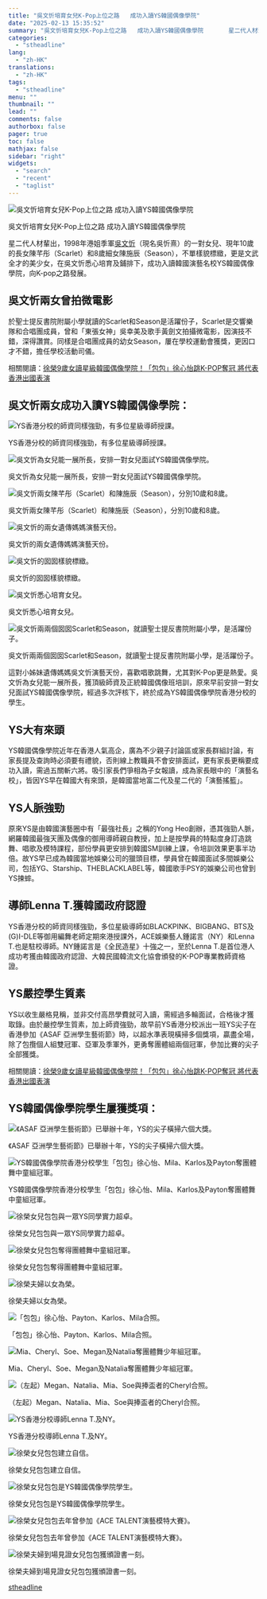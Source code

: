 ```yaml
---
title: "吳文忻培育女兒K-Pop上位之路   成功入讀YS韓國偶像學院"
date: "2025-02-13 15:35:52"
summary: "吳文忻培育女兒K-Pop上位之路   成功入讀YS韓國偶像學院       星二代人材輩出，..."
categories:
  - "stheadline"
lang:
  - "zh-HK"
translations:
  - "zh-HK"
tags:
  - "stheadline"
menu: ""
thumbnail: ""
lead: ""
comments: false
authorbox: false
pager: true
toc: false
mathjax: false
sidebar: "right"
widgets:
  - "search"
  - "recent"
  - "taglist"
---
```


![吳文忻培育女兒K-Pop上位之路   成功入讀YS韓國偶像學院](https://image.stheadline.com/f/680p0/0x0/100/none/3200e9f4f28af2b403d35a137c5fbb4a/stheadline/inewsmedia/20250213/_2025021315255128581.jpg)

吳文忻培育女兒K-Pop上位之路 成功入讀YS韓國偶像學院




星二代人材輩出，1998年港姐季軍[吳文忻](https://www.instagram.com/nat_ng_nat/)（現名吳忻熹）的一對女兒、現年10歲的長女陳芊彤（Scarlet）和8歲細女陳施辰（Season），不單樣貌標緻，更是文武全才的美少女，在吳文忻悉心培育及鋪排下，成功入讀韓國演藝名校YS韓國偶像學院，向K-pop之路發展。

吳文忻兩女曾拍微電影
----------

於聖士提反書院附屬小學就讀的Scarlet和Season是活躍份子，Scarlet是交響樂隊和合唱團成員，曾和「東張女神」吳幸美及歌手黃劍文拍攝微電影，因演技不錯，深得讚賞。同樣是合唱團成員的幼女Season，屢在學校運動會獲獎，更因口才不錯，擔任學校活動司儀。

相關閱讀：[徐榮9歲女讀星級韓國偶像學院！「包包」徐心怡跳K-POP奪冠 將代表香港出國表演](https://www.stheadline.com/realtime-entertainment/3417487/%E5%BE%90%E6%A6%AE9%E6%AD%B2%E5%A5%B3%E8%AE%80%E6%98%9F%E7%B4%9A%E9%9F%93%E5%9C%8B%E5%81%B6%E5%83%8F%E5%AD%B8%E9%99%A2%E5%8C%85%E5%8C%85%E5%BE%90%E5%BF%83%E6%80%A1%E8%B7%B3K-POP%E5%A5%AA%E5%86%A0-%E5%B0%87%E4%BB%A3%E8%A1%A8%E9%A6%99%E6%B8%AF%E5%87%BA%E5%9C%8B%E8%A1%A8%E6%BC%94)

吳文忻兩女成功入讀YS韓國偶像學院：
------------------

 ![YS香港分校的師資同樣強勁，有多位星級導師授課。](https://image.hkhl.hk/f/1024p0/0x0/100/none/412f1a808dfac1345fc502f14f765cc8/2025-02/TONG_7_.jpeg)


YS香港分校的師資同樣強勁，有多位星級導師授課。



 ![吳文忻為女兒能一展所長，安排一對女兒面試YS韓國偶像學院。](https://image.hkhl.hk/f/1024p0/0x0/100/none/ed9b568a118648c13f1c1b2b31b904ce/2025-02/TONG_5_.jpeg)


吳文忻為女兒能一展所長，安排一對女兒面試YS韓國偶像學院。



 ![吳文忻兩女陳芊彤（Scarlet）和陳施辰（Season），分別10歲和8歲。](https://image.hkhl.hk/f/1024p0/0x0/100/none/8b2d8b1c5f307bab1cade83e23a7bfa9/2025-02/TONG_6_.jpeg)


吳文忻兩女陳芊彤（Scarlet）和陳施辰（Season），分別10歲和8歲。



 ![吳文忻的兩女遺傳媽媽演藝天份。](https://image.hkhl.hk/f/1024p0/0x0/100/none/77cd32a9014d83c444ff563e5338224d/2025-02/TONG_1_.jpeg)


吳文忻的兩女遺傳媽媽演藝天份。



 ![吳文忻的囡囡樣貌標緻。](https://image.hkhl.hk/f/1024p0/0x0/100/none/f28b2757829f60eaed32b14976259c42/2025-02/TONG_4_.jpeg)


吳文忻的囡囡樣貌標緻。



 ![吳文忻悉心培育女兒。](https://image.hkhl.hk/f/1024p0/0x0/100/none/b5f89dae16ba115631f0d333e7f25cec/2025-02/TONG_2_.jpeg)


吳文忻悉心培育女兒。



 ![吳文忻兩兩個囡囡Scarlet和Season，就讀聖士提反書院附屬小學，是活躍份子。](https://image.hkhl.hk/f/1024p0/0x0/100/none/ad2b494ca5e08ca6783f0079089e1ab5/2025-02/TONG_3_.jpeg)


吳文忻兩兩個囡囡Scarlet和Season，就讀聖士提反書院附屬小學，是活躍份子。


這對小姊妹遺傳媽媽吳文忻演藝天份，喜歡唱歌跳舞，尤其對K-Pop更是熱愛。吳文忻為女兒能一展所長，獲頂級師資及正統韓國偶像班培訓，原來早前安排一對女兒面試YS韓國偶像學院，經過多次評核下，終於成為YS韓國偶像學院香港分校的學生。

YS大有來頭
------

YS韓國偶像學院近年在香港人氣高企，廣為不少親子討論區或家長群組討論，有家長提及查詢時必須要有禮貌，否則線上教職員不會安排面試，更有家長更稱要成功入讀，需過五關斬六將。吸引家長們爭相為子女報讀，成為家長眼中的「演藝名校」，皆因YS早在韓國大有來頭，是韓國當地富二代及星二代的「演藝搖籃」。

YS人脈強勁
------

原來YS是由韓國演藝圈中有「最強社長」之稱的Yong Heo創辦，憑其強勁人脈，網羅韓國最強天團及偶像的御用導師親自教授，加上是按學員的特點度身訂造跳舞、唱歌及模特課程，部份學員更安排到韓國SM訓練上課，令培訓效果更事半功倍。故YS早已成為韓國當地娛樂公司的獵頭目標，學員曾在韓國面試多間娛樂公司，包括YG、Starship、THEBLACKLABEL等，韓國歌手PSY的娛樂公司也曾到YS揀蟀。

導師Lenna T.獲韓國政府認證
-----------------

YS香港分校的師資同樣強勁，多位星級導師如BLACKPINK、BIGBANG、BTS及(G)I-DLE等御用編舞老師定期來港授課外，ACE娛樂藝人鍾諾言（NY）和Lenna T.也是駐校導師。NY鍾諾言是《全民造星》十強之一，至於Lenna T.是首位港人成功考獲由韓國政府認證、大韓民國韓流文化協會頒發的K-POP專業教師資格證。

YS嚴控學生質素
--------

YS以收生嚴格見稱，並非交付高昂學費就可入讀，需經過多輪面試，合格後才獲取錄。由於嚴控學生質素，加上師資強勁，故早前YS香港分校派出一班YS尖子在香港參加《ASAF 亞洲學生藝術節》時，以超水準表現橫掃多個獎項，贏盡全場，除了包攬個人組雙冠軍、亞軍及季軍外，更勇奪團體組兩個冠軍，參加比賽的尖子全部獲獎。

相關閱讀：[徐榮9歲女讀星級韓國偶像學院！「包包」徐心怡跳K-POP奪冠 將代表香港出國表演](https://www.stheadline.com/realtime-entertainment/3417487/%E5%BE%90%E6%A6%AE9%E6%AD%B2%E5%A5%B3%E8%AE%80%E6%98%9F%E7%B4%9A%E9%9F%93%E5%9C%8B%E5%81%B6%E5%83%8F%E5%AD%B8%E9%99%A2%E5%8C%85%E5%8C%85%E5%BE%90%E5%BF%83%E6%80%A1%E8%B7%B3K-POP%E5%A5%AA%E5%86%A0-%E5%B0%87%E4%BB%A3%E8%A1%A8%E9%A6%99%E6%B8%AF%E5%87%BA%E5%9C%8B%E8%A1%A8%E6%BC%94)

YS韓國偶像學院學生屢獲獎項：
---------------

 ![《ASAF 亞洲學生藝術節》已舉辦十年，YS的尖子橫掃六個大獎。](https://image.hkhl.hk/f/1024p0/0x0/100/none/aa8b00eb875cbde78f72acc4b8799069/2025-01/tsuiwing_13_.jpeg)


《ASAF 亞洲學生藝術節》已舉辦十年，YS的尖子橫掃六個大獎。



 ![YS韓國偶像學院香港分校學生「包包」徐心怡、Mila、Karlos及Payton奪團體舞中童組冠軍。](https://image.hkhl.hk/f/1024p0/0x0/100/none/7aa5fc9e1708874f5514d4977436d320/2025-01/tsuiwing_14_.jpeg)


YS韓國偶像學院香港分校學生「包包」徐心怡、Mila、Karlos及Payton奪團體舞中童組冠軍。



 ![徐榮女兒包包與一眾YS同學實力超卓。](https://image.hkhl.hk/f/1024p0/0x0/100/none/d690fbd1fe1078340572898145544c91/2025-01/tsuiwing_15_.jpeg)


徐榮女兒包包與一眾YS同學實力超卓。



 ![徐榮女兒包包奪得團體舞中童組冠軍。](https://image.hkhl.hk/f/1024p0/0x0/100/none/0436e1b650adec0a387176fe9c7690ee/2025-01/tsuiwing_12_.jpeg)


徐榮女兒包包奪得團體舞中童組冠軍。



 ![徐榮夫婦以女為榮。](https://image.hkhl.hk/f/1024p0/0x0/100/none/d2b823134cff3b4120a9a2b2c0e9a1ac/2025-01/tsuiwing_16_.jpeg)


徐榮夫婦以女為榮。



 ![「包包」徐心怡、Payton、Karlos、Mila合照。](https://image.hkhl.hk/f/1024p0/0x0/100/none/cac0a26a2d02b6a127e62e0e376d8b08/2025-01/17_5.jpg)


「包包」徐心怡、Payton、Karlos、Mila合照。



 ![Mia、Cheryl、Soe、Megan及Natalia奪團體舞少年組冠軍。](https://image.hkhl.hk/f/1024p0/0x0/100/none/5561bc6d3a6c889d01437bf38957f650/2025-01/13441.jpg)


Mia、Cheryl、Soe、Megan及Natalia奪團體舞少年組冠軍。



 ![（左起）Megan、Natalia、Mia、Soe與捧盃者的Cheryl合照。](https://image.hkhl.hk/f/1024p0/0x0/100/none/606a699b668b6cdf3a648a96884623a1/2025-01/1e3rr3.jpg)


（左起）Megan、Natalia、Mia、Soe與捧盃者的Cheryl合照。



 ![YS香港分校導師Lenna T.及NY。](https://image.hkhl.hk/f/1024p0/0x0/100/none/c659457f319618cc0eb408c169624524/2025-01/20_2.jpg)


YS香港分校導師Lenna T.及NY。



 ![徐榮女兒包包建立自信。](https://image.hkhl.hk/f/1024p0/0x0/100/none/3f178f7d609c58144c1193d9eed82f8c/2025-01/tsuiwing_11_.jpg)


徐榮女兒包包建立自信。



 ![徐榮女兒包包是YS韓國偶像學院學生。](https://image.hkhl.hk/f/1024p0/0x0/100/none/bbeb642db1fb6f7ffc004469fa335fe7/2025-01/tsuiwing_2_.jpeg)


徐榮女兒包包是YS韓國偶像學院學生。



 ![徐榮女兒包包去年曾參加《ACE TALENT演藝模特大賽》。](https://image.hkhl.hk/f/1024p0/0x0/100/none/227868d2dfd0882e94f8660aa8954247/2025-01/tsuiwing_1_.jpeg)


徐榮女兒包包去年曾參加《ACE TALENT演藝模特大賽》。



 ![徐榮夫婦到場見證女兒包包獲頒證書一刻。](https://image.hkhl.hk/f/1024p0/0x0/100/none/2c3efae5a94acee3487acd0953f527d1/2025-01/tsuiwing_3_.jpeg)


徐榮夫婦到場見證女兒包包獲頒證書一刻。

[stheadline](https://std.stheadline.com/realtime/article/2052561/即時-娛樂-吳文忻培育女兒K-Pop上位之路-成功入讀YS韓國偶像學院)
